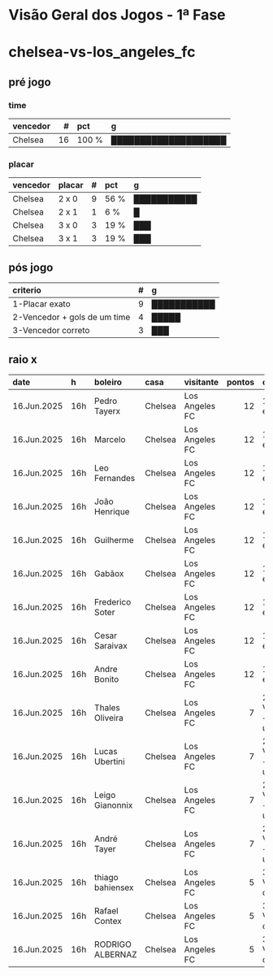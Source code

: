 # Visão Geral dos Jogos - 1ª Fase

# chelsea-vs-los_angeles_fc

## pré jogo

### time

| vencedor   |   # | pct   | g                    |
|:-----------|----:|:------|:---------------------|
| Chelsea    |  16 | 100 % | ████████████████████ |

### placar

| vencedor   | placar   |   # | pct   | g           |
|:-----------|:---------|----:|:------|:------------|
| Chelsea    | 2 x 0    |   9 | 56 %  | ███████████ |
| Chelsea    | 2 x 1    |   1 | 6 %   | █           |
| Chelsea    | 3 x 0    |   3 | 19 %  | ███         |
| Chelsea    | 3 x 1    |   3 | 19 %  | ███         |

## pós jogo

| criterio                     |   # | g           |
|:-----------------------------|----:|:------------|
| 1-Placar exato               |   9 | ███████████ |
| 2-Vencedor + gols de um time |   4 | █████       |
| 3-Vencedor correto           |   3 | ███         |

## raio x

| date        | h   | boleiro          | casa    | visitante      |   pontos | criteiro                     | bol_placar   | bol_time   | real_placar   | real_time   |
|:------------|:----|:-----------------|:--------|:---------------|---------:|:-----------------------------|:-------------|:-----------|:--------------|:------------|
| 16.Jun.2025 | 16h | Pedro Tayerx     | Chelsea | Los Angeles FC |       12 | 1-Placar exato               | 2 x 0        | Chelsea    | 2 x 0         | Chelsea     |
| 16.Jun.2025 | 16h | Marcelo          | Chelsea | Los Angeles FC |       12 | 1-Placar exato               | 2 x 0        | Chelsea    | 2 x 0         | Chelsea     |
| 16.Jun.2025 | 16h | Leo Fernandes    | Chelsea | Los Angeles FC |       12 | 1-Placar exato               | 2 x 0        | Chelsea    | 2 x 0         | Chelsea     |
| 16.Jun.2025 | 16h | João Henrique    | Chelsea | Los Angeles FC |       12 | 1-Placar exato               | 2 x 0        | Chelsea    | 2 x 0         | Chelsea     |
| 16.Jun.2025 | 16h | Guilherme        | Chelsea | Los Angeles FC |       12 | 1-Placar exato               | 2 x 0        | Chelsea    | 2 x 0         | Chelsea     |
| 16.Jun.2025 | 16h | Gabãox           | Chelsea | Los Angeles FC |       12 | 1-Placar exato               | 2 x 0        | Chelsea    | 2 x 0         | Chelsea     |
| 16.Jun.2025 | 16h | Frederico Soter  | Chelsea | Los Angeles FC |       12 | 1-Placar exato               | 2 x 0        | Chelsea    | 2 x 0         | Chelsea     |
| 16.Jun.2025 | 16h | Cesar Saraivax   | Chelsea | Los Angeles FC |       12 | 1-Placar exato               | 2 x 0        | Chelsea    | 2 x 0         | Chelsea     |
| 16.Jun.2025 | 16h | Andre Bonito     | Chelsea | Los Angeles FC |       12 | 1-Placar exato               | 2 x 0        | Chelsea    | 2 x 0         | Chelsea     |
| 16.Jun.2025 | 16h | Thales Oliveira  | Chelsea | Los Angeles FC |        7 | 2-Vencedor + gols de um time | 3 x 0        | Chelsea    | 2 x 0         | Chelsea     |
| 16.Jun.2025 | 16h | Lucas Ubertini   | Chelsea | Los Angeles FC |        7 | 2-Vencedor + gols de um time | 2 x 1        | Chelsea    | 2 x 0         | Chelsea     |
| 16.Jun.2025 | 16h | Leigo Gianonnix  | Chelsea | Los Angeles FC |        7 | 2-Vencedor + gols de um time | 3 x 0        | Chelsea    | 2 x 0         | Chelsea     |
| 16.Jun.2025 | 16h | André Tayer      | Chelsea | Los Angeles FC |        7 | 2-Vencedor + gols de um time | 3 x 0        | Chelsea    | 2 x 0         | Chelsea     |
| 16.Jun.2025 | 16h | thiago bahiensex | Chelsea | Los Angeles FC |        5 | 3-Vencedor correto           | 3 x 1        | Chelsea    | 2 x 0         | Chelsea     |
| 16.Jun.2025 | 16h | Rafael Contex    | Chelsea | Los Angeles FC |        5 | 3-Vencedor correto           | 3 x 1        | Chelsea    | 2 x 0         | Chelsea     |
| 16.Jun.2025 | 16h | RODRIGO ALBERNAZ | Chelsea | Los Angeles FC |        5 | 3-Vencedor correto           | 3 x 1        | Chelsea    | 2 x 0         | Chelsea     |